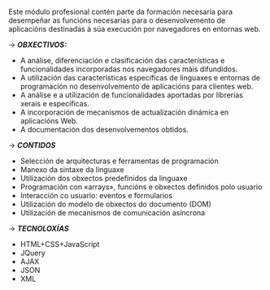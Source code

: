 Este módulo profesional contén parte da formación necesaria para desempeñar as funcións necesarias para o desenvolvemento de aplicacións destinadas á súa execución por navegadores en entornas web.

&rarr; ***OBXECTIVOS:***

- A análise, diferenciación e clasificación das características e funcionalidades incorporadas nos navegadores máis difundidos.
- A utilización das características específicas de linguaxes e entornas de programación no desenvolvemento de aplicacións para clientes web.
- A análise e a utilización de funcionalidades aportadas por librerías xerais e específicas.
- A incorporación de mecanismos de actualización dinámica en aplicacións Web.
- A documentación dos desenvolvementos obtidos.

&rarr; ***CONTIDOS***

- Selección de arquitecturas e ferramentas de programación
- Manexo da sintaxe da linguaxe
- Utilización dos obxectos predefinidos da linguaxe
- Programación con «arrays», funcións e obxectos definidos polo usuario
- Interacción co usuario: eventos e formularios
- Utilización do modelo de obxectos do documento (DOM)
- Utilización de mecanismos de comunicación asíncrona

&rarr; ***TECNOLOXÍAS***

- HTML+CSS+JavaScript
- JQuery
- AJAX
- JSON
- XML

